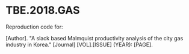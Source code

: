 # TBE.2018.GAS
Reproduction code for: 

[Author]. "A slack based Malmquist productivity analysis of the city gas industry in Korea." [Journal] [VOL].[ISSUE] (YEAR): [PAGE].
